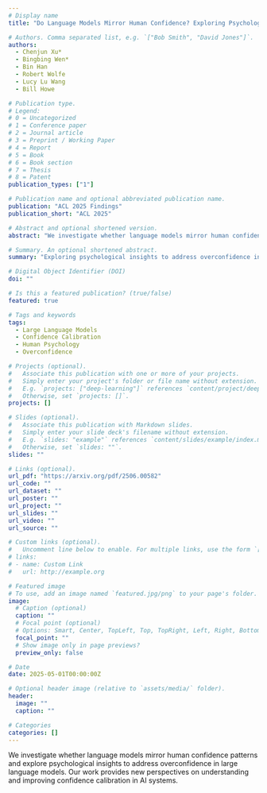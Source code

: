 ```yaml
---
# Display name
title: "Do Language Models Mirror Human Confidence? Exploring Psychological Insights to Address Overconfidence in LLMs"

# Authors. Comma separated list, e.g. `["Bob Smith", "David Jones"]`.
authors:
  - Chenjun Xu*
  - Bingbing Wen*
  - Bin Han
  - Robert Wolfe
  - Lucy Lu Wang
  - Bill Howe

# Publication type.
# Legend:
# 0 = Uncategorized
# 1 = Conference paper
# 2 = Journal article
# 3 = Preprint / Working Paper
# 4 = Report
# 5 = Book
# 6 = Book section
# 7 = Thesis
# 8 = Patent
publication_types: ["1"]

# Publication name and optional abbreviated publication name.
publication: "ACL 2025 Findings"
publication_short: "ACL 2025"

# Abstract and optional shortened version.
abstract: "We investigate whether language models mirror human confidence patterns and explore psychological insights to address overconfidence in large language models."

# Summary. An optional shortened abstract.
summary: "Exploring psychological insights to address overconfidence in LLMs by comparing with human confidence patterns."

# Digital Object Identifier (DOI)
doi: ""

# Is this a featured publication? (true/false)
featured: true

# Tags and keywords
tags:
  - Large Language Models
  - Confidence Calibration
  - Human Psychology
  - Overconfidence

# Projects (optional).
#   Associate this publication with one or more of your projects.
#   Simply enter your project's folder or file name without extension.
#   E.g. `projects: ["deep-learning"]` references `content/project/deep-learning/index.md`.
#   Otherwise, set `projects: []`.
projects: []

# Slides (optional).
#   Associate this publication with Markdown slides.
#   Simply enter your slide deck's filename without extension.
#   E.g. `slides: "example"` references `content/slides/example/index.md`.
#   Otherwise, set `slides: ""`.
slides: ""

# Links (optional).
url_pdf: "https://arxiv.org/pdf/2506.00582"
url_code: ""
url_dataset: ""
url_poster: ""
url_project: ""
url_slides: ""
url_video: ""
url_source: ""

# Custom links (optional).
#   Uncomment line below to enable. For multiple links, use the form `[{...}, {...}, {...}]`.
# links:
# - name: Custom Link
#   url: http://example.org

# Featured image
# To use, add an image named `featured.jpg/png` to your page's folder.
image:
  # Caption (optional)
  caption: ""
  # Focal point (optional)
  # Options: Smart, Center, TopLeft, Top, TopRight, Left, Right, BottomLeft, Bottom, BottomRight
  focal_point: ""
  # Show image only in page previews?
  preview_only: false

# Date
date: 2025-05-01T00:00:00Z

# Optional header image (relative to `assets/media/` folder).
header:
  image: ""
  caption: ""

# Categories
categories: []
---
```


We investigate whether language models mirror human confidence patterns and explore psychological insights to address overconfidence in large language models. Our work provides new perspectives on understanding and improving confidence calibration in AI systems.
